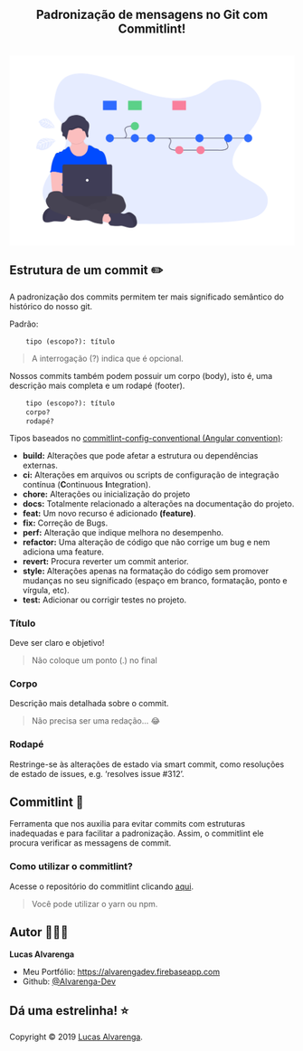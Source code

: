 <h2 align="center">Padronização de mensagens no Git com Commitlint!</h2>
<br>

<img align="center" src="images/header-image.png">

## Estrutura de um commit ✏️

A padronização dos commits permitem ter mais significado semântico do histórico do nosso git.

Padrão:

```
    tipo (escopo?): título
```

> A interrogação (?) indica que é opcional. 

Nossos commits também podem possuir um corpo (body), isto é, uma descrição mais completa e um rodapé (footer).

```
    tipo (escopo?): título
    corpo?
    rodapé?
```

Tipos baseados no [commitlint-config-conventional (Angular convention)](https://github.com/conventional-changelog/commitlint/tree/master/%40commitlint/config-conventional#type-enum):

- **build:** Alterações que pode afetar a estrutura ou dependências externas.
- **ci:** Alterações em arquivos ou scripts de configuração de integração contínua (**C**ontinuous **I**ntegration).
- **chore:** Alterações ou inicialização do projeto
- **docs:** Totalmente relacionado a alterações na documentação do projeto.
- **feat:** Um novo recurso é adicionado **(feature)**.
- **fix:** Correção de Bugs.
- **perf:** Alteração que indique melhora no desempenho.
- **refactor:** Uma alteração de código que não corrige um bug e nem adiciona uma feature.
- **revert:** Procura reverter um commit anterior.
- **style:** Alterações apenas na formatação do código sem promover mudanças no seu significado (espaço em branco, formatação, ponto e vírgula, etc).
- **test:** Adicionar ou corrigir testes no projeto.

### Título

Deve ser claro e objetivo!

> Não coloque um ponto (.) no final 

### Corpo 

Descrição mais detalhada sobre o commit. 

> Não precisa ser uma redação... 😂

### Rodapé

Restringe-se às alterações de estado via smart commit, como resoluções de estado de issues, e.g. ‘resolves issue #312’.

## Commitlint 🧰

Ferramenta que nos auxilia para evitar commits com estruturas inadequadas e para facilitar a padronização. Assim, o commitlint ele procura verificar as messagens de commit.

### Como utilizar o commitlint?

Acesse o repositório do commitlint clicando [aqui](https://github.com/conventional-changelog/commitlint).

> Você pode utilizar o yarn ou npm.

## Autor 🙋🏻‍♂️

**Lucas Alvarenga**

* Meu Portfólio: https://alvarengadev.firebaseapp.com
* Github: [@Alvarenga-Dev](https://github.com/Alvarenga-Dev)

## Dá uma estrelinha! ⭐️

Copyright © 2019 [Lucas Alvarenga](https://github.com/Alvarenga-Dev). 
